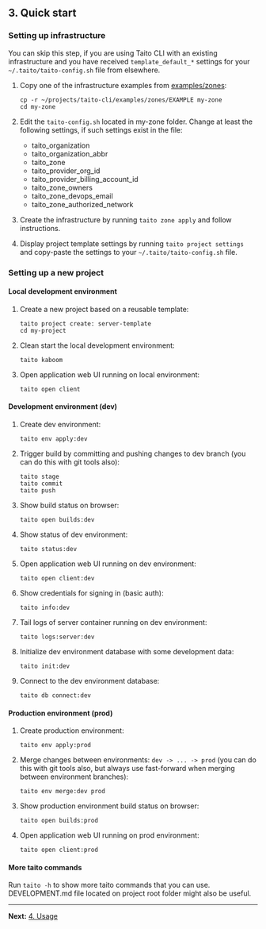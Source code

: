 ## 3. Quick start

### Setting up infrastructure

You can skip this step, if you are using Taito CLI with an existing infrastructure and you have received `template_default_*` settings for your `~/.taito/taito-config.sh` file from elsewhere.

1. Copy one of the infrastructure examples from [examples/zones](https://github.com/TaitoUnited/taito-cli/tree/dev/examples/zones):

    ```
    cp -r ~/projects/taito-cli/examples/zones/EXAMPLE my-zone
    cd my-zone
    ```

2. Edit the `taito-config.sh` located in my-zone folder. Change at least the following settings, if such settings exist in the file:

    - taito_organization
    - taito_organization_abbr
    - taito_zone
    - taito_provider_org_id
    - taito_provider_billing_account_id
    - taito_zone_owners
    - taito_zone_devops_email
    - taito_zone_authorized_network

3. Create the infrastructure by running `taito zone apply` and follow instructions.

4. Display project template settings by running `taito project settings` and copy-paste the settings to your `~/.taito/taito-config.sh` file.

### Setting up a new project

#### Local development environment

1. Create a new project based on a reusable template:

    ```
    taito project create: server-template
    cd my-project
    ```

2. Clean start the local development environment:

    ```
    taito kaboom
    ```

3. Open application web UI running on local environment:

    ```
    taito open client
    ```

#### Development environment (dev)

1. Create dev environment:

    ```
    taito env apply:dev
    ```

2. Trigger build by committing and pushing changes to dev branch (you can do this with git tools also):

    ```
    taito stage
    taito commit
    taito push
    ```

3. Show build status on browser:

    ```
    taito open builds:dev
    ```

4. Show status of dev environment:

    ```
    taito status:dev
    ```

5. Open application web UI running on dev environment:

    ```
    taito open client:dev
    ```

6. Show credentials for signing in (basic auth):

    ```
    taito info:dev
    ```

7. Tail logs of server container running on dev environment:

    ```
    taito logs:server:dev
    ```

8. Initialize dev environment database with some development data:

    ```
    taito init:dev
    ```

9. Connect to the dev environment database:

    ```
    taito db connect:dev
    ```

#### Production environment (prod)

1. Create production environment:

    ```
    taito env apply:prod
    ```

2. Merge changes between environments: `dev -> ... -> prod` (you can do this with git tools also, but always use fast-forward when merging between environment branches):

    ```
    taito env merge:dev prod
    ```

3. Show production environment build status on browser:

    ```
    taito open builds:prod
    ```

4. Open application web UI running on prod environment:

    ```
    taito open client:prod
    ```

#### More taito commands

Run `taito -h` to show more taito commands that you can use. DEVELOPMENT.md file located on project root folder might also be useful.

---

**Next:** [4. Usage](04-usage.md)
